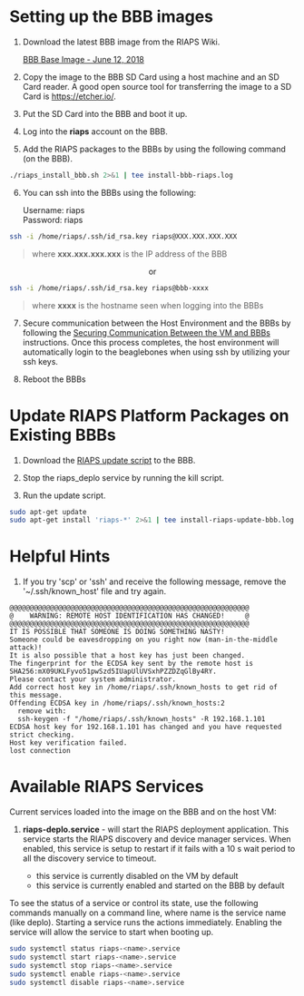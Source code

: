 # Setting up the BBB images

1. Download the latest BBB image from the RIAPS Wiki.

    [BBB Base Image -  June 12, 2018](https://riaps.isis.vanderbilt.edu/redmine/attachments/download/286/riaps-bbb-base-20180612.zip)
    
2. Copy the image to the BBB SD Card using a host machine and an SD Card reader.  A good open source tool for transferring the image to a SD Card is https://etcher.io/.

3. Put the SD Card into the BBB and boot it up.

4. Log into the **riaps** account on the BBB.

5. Add the RIAPS packages to the BBBs by using the following command (on the BBB).

```bash
./riaps_install_bbb.sh 2>&1 | tee install-bbb-riaps.log
```	

6. You can ssh into the BBBs using the following:

    Username:  riaps<br/>
    Password:  riaps
    
```bash
ssh -i /home/riaps/.ssh/id_rsa.key riaps@XXX.XXX.XXX.XXX
```
>  where **xxx&#46;xxx&#46;xxx&#46;xxx** is the IP address of the BBB

<p align="center">or</p>
    
```bash
ssh -i /home/riaps/.ssh/id_rsa.key riaps@bbb-xxxx
```
> where **xxxx** is the hostname seen when logging into the BBBs

7. Secure communication between the Host Environment and the BBBs by following the [Securing Communication Between the VM and BBBs](../riaps-x86runtime/README.md#SecureComm) instructions.  Once this process completes, the host environment will automatically login to the beaglebones when using ssh by utilizing your ssh keys.

8. Reboot the BBBs
  
# Update RIAPS Platform Packages on Existing BBBs

1. Download the [RIAPS update script](riaps_install_bbb.sh) to the BBB.

2. Stop the riaps_deplo service by running the kill script.

3. Run the update script.

```bash
sudo apt-get update
sudo apt-get install 'riaps-*' 2>&1 | tee install-riaps-update-bbb.log
```

# Helpful Hints 

1. If you try 'scp' or 'ssh' and receive the following message, remove the '~/.ssh/known_host' file and try again.

```
@@@@@@@@@@@@@@@@@@@@@@@@@@@@@@@@@@@@@@@@@@@@@@@@@@@@@@@@@@@
@    WARNING: REMOTE HOST IDENTIFICATION HAS CHANGED!     @
@@@@@@@@@@@@@@@@@@@@@@@@@@@@@@@@@@@@@@@@@@@@@@@@@@@@@@@@@@@
IT IS POSSIBLE THAT SOMEONE IS DOING SOMETHING NASTY!
Someone could be eavesdropping on you right now (man-in-the-middle attack)!
It is also possible that a host key has just been changed.
The fingerprint for the ECDSA key sent by the remote host is
SHA256:mX09UKLFyvo51pwSzd5IUapUlUVSxhPZZDZqGlBy4RY.
Please contact your system administrator.
Add correct host key in /home/riaps/.ssh/known_hosts to get rid of this message.
Offending ECDSA key in /home/riaps/.ssh/known_hosts:2
  remove with:
  ssh-keygen -f "/home/riaps/.ssh/known_hosts" -R 192.168.1.101
ECDSA host key for 192.168.1.101 has changed and you have requested strict checking.
Host key verification failed.
lost connection
```

# Available RIAPS Services

Current services loaded into the image on the BBB and on the host VM:

1. **riaps-deplo.service** - will start the RIAPS deployment application.  This service starts the RIAPS discovery and device manager services.  When enabled, this service is setup to restart if it fails with a 10 s wait period to all the discovery service to timeout.

   - this service is currently disabled on the VM by default
   - this service is currently enabled and started on the BBB by default

To see the status of a service or control its state, use the following commands manually on a command line, where name is the service name (like deplo).  Starting a service runs the actions immediately.  Enabling the service will allow the service to start when booting up.

```bash
sudo systemctl status riaps-<name>.service
sudo systemctl start riaps-<name>.service
sudo systemctl stop riaps-<name>.service
sudo systemctl enable riaps-<name>.service
sudo systemctl disable riaps-<name>.service
```

